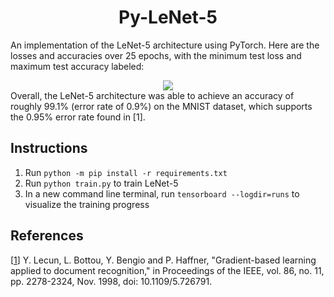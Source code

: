 <h1 align="center">Py-LeNet-5</h1>

An implementation of the LeNet-5 architecture using PyTorch. Here are the losses and accuracies over 25 epochs, with the minimum test loss and maximum test accuracy labeled:
<div align="center">
  <img src="https://github.com/tanjeffreyz02/py-lenet-5/blob/cc14503e76c8d41975570e4f0d84af6847bff077/models/lenet-5/02_02_2022/15_27_14/losses.png" />
</div>
Overall, the LeNet-5 architecture was able to achieve an accuracy of roughly 99.1% (error rate of 0.9%) on the MNIST dataset, which supports the 0.95% error rate found in [1].

<h2>Instructions</h2>
<ol>
  <li>
    Run <code>python -m pip install -r requirements.txt</code>
  </li>
  <li>
    Run <code>python train.py</code> to train LeNet-5
  </li>
  <li>
    In a new command line terminal, run <code>tensorboard --logdir=runs</code> to visualize the training progress
  </li>
</ol>

<h2>References</h2>

[[1](http://yann.lecun.com/exdb/publis/pdf/lecun-01a.pdf)] Y. Lecun, L. Bottou, Y. Bengio and P. Haffner, "Gradient-based learning applied to document recognition," in Proceedings of the IEEE, vol. 86, no. 11, pp. 2278-2324, Nov. 1998, doi: 10.1109/5.726791.
